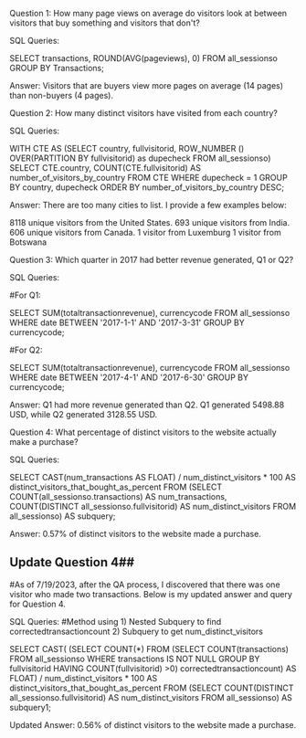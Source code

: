 Question 1: How many page views on average do visitors look at between visitors that buy something and visitors that don't?

SQL Queries:

SELECT transactions, ROUND(AVG(pageviews), 0)
FROM all_sessionso
GROUP BY Transactions;

Answer: Visitors that are buyers view more pages on average (14 pages) than non-buyers (4 pages).


Question 2: How many distinct visitors have visited from each country?

SQL Queries:

WITH CTE AS (SELECT country, fullvisitorid, ROW_NUMBER () OVER(PARTITION BY fullvisitorid) as dupecheck
FROM all_sessionso)
SELECT CTE.country, COUNT(CTE.fullvisitorid) AS number_of_visitors_by_country
FROM CTE
WHERE dupecheck = 1
GROUP BY country, dupecheck
ORDER BY number_of_visitors_by_country DESC;

Answer: There are too many cities to list. I provide a few examples below:

8118 unique visitors from the United States.
693 unique visitors from India.
606 unique visitors from Canada.
1 visitor from Luxemburg
1 visitor from Botswana


Question 3: Which quarter in 2017 had better revenue generated, Q1 or Q2?

SQL Queries:

#For Q1:

SELECT SUM(totaltransactionrevenue), currencycode
FROM all_sessionso
WHERE date BETWEEN '2017-1-1' AND '2017-3-31'
GROUP BY currencycode;

#For Q2:

SELECT SUM(totaltransactionrevenue), currencycode
FROM all_sessionso
WHERE date BETWEEN '2017-4-1' AND '2017-6-30'
GROUP BY currencycode;

Answer: Q1 had more revenue generated than Q2. Q1 generated 5498.88 USD, while Q2 generated 3128.55 USD.


Question 4: What percentage of distinct visitors to the website actually make a purchase?

SQL Queries:

SELECT CAST(num_transactions AS FLOAT) / num_distinct_visitors * 100 AS distinct_visitors_that_bought_as_percent
FROM
(SELECT COUNT(all_sessionso.transactions) AS num_transactions, COUNT(DISTINCT all_sessionso.fullvisitorid) AS num_distinct_visitors
FROM all_sessionso) AS subquery;

Answer: 0.57% of distinct visitors to the website made a purchase.

## Update Question 4##
#As of 7/19/2023, after the QA process, I discovered that there was one visitor who made two transactions. Below is my updated answer and query for Question 4.

SQL Queries:
#Method using 1) Nested Subquery to find correctedtransactioncount 2) Subquery to get num_distinct_visitors

SELECT CAST(
(SELECT COUNT(*) FROM (SELECT COUNT(transactions) FROM all_sessionso WHERE transactions IS NOT NULL GROUP BY fullvisitorid
HAVING COUNT(fullvisitorid) >0) correctedtransactioncount) 
AS FLOAT) / num_distinct_visitors * 100 AS distinct_visitors_that_bought_as_percent
FROM
(SELECT COUNT(DISTINCT all_sessionso.fullvisitorid) AS num_distinct_visitors
FROM all_sessionso) AS subquery1;

Updated Answer: 0.56% of distinct visitors to the website made a purchase.

